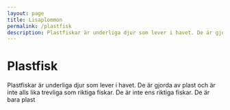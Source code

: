 ```yaml
---
layout: page
title: Lisaplommon
permalink: /plastfisk
description: Plastfiskar är underliga djur som lever i havet. De är gjorda av plast och är inte alls lika trevliga som riktiga fiskar. De är inte ens riktiga fiskar. De är bara plast
---
```


# Plastfisk

Plastfiskar är underliga djur som lever i havet. De är gjorda av plast och är inte alls lika trevliga som riktiga fiskar. De är inte ens riktiga fiskar. De är bara plast